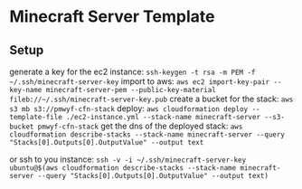 # Minecraft Server Template

## Setup
generate a key for the ec2 instance: `ssh-keygen -t rsa -m PEM -f ~/.ssh/minecraft-server-key`
import to aws: `aws ec2 import-key-pair --key-name minecraft-server-pem --public-key-material fileb://~/.ssh/minecraft-server-key.pub`
create a bucket for the stack: `aws s3 mb s3://pmwyf-cfn-stack`
deploy: `aws cloudformation deploy --template-file ./ec2-instance.yml --stack-name minecraft-server --s3-bucket pmwyf-cfn-stack`
get the dns of the deployed stack: `aws cloudformation describe-stacks --stack-name minecraft-server --query "Stacks[0].Outputs[0].OutputValue" --output text`

or ssh to you instance: `ssh -v -i ~/.ssh/minecraft-server-key ubuntu@$(aws cloudformation describe-stacks --stack-name minecraft-server --query "Stacks[0].Outputs[0].OutputValue" --output text)`
